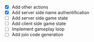 - [X] Add other actions
- [X] Add server side name authentification
- [ ] Add server side game state
- [ ] Add client side game state
- [ ] Implement gameplay loop
- [ ] Add join code generation 